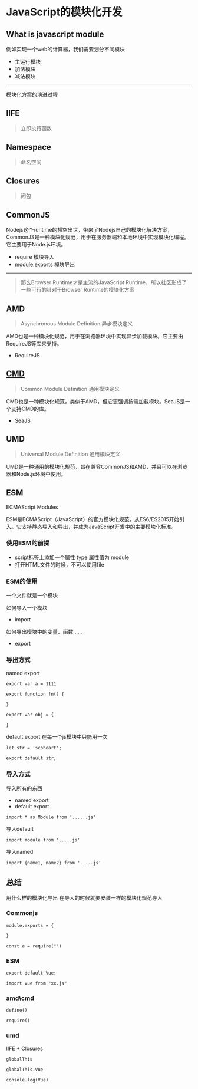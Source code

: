 # JavaScript的模块化开发

## What is javascript module
例如实现一个web的计算器，我们需要划分不同模块
- 主运行模块
- 加法模块
- 减法模块

<hr>

模块化方案的演进过程
## IIFE
> 立即执行函数
## Namespace
> 命名空间

## Closures
> 闭包

## CommonJS
Nodejs这个runtime的横空出世，带来了Nodejs自己的模块化解决方案，CommonJS是一种模块化规范，用于在服务器端和本地环境中实现模块化编程。它主要用于Node.js环境。
- require 模块导入
- module.exports 模块导出

<hr>

> 那么Browser Runtime才是主流的JavaScript Runtime，所以社区形成了一些可行的针对于Browser Runtime的模块化方案

## AMD
> Asynchronous Module Definition 异步模块定义

AMD也是一种模块化规范，用于在浏览器环境中实现异步加载模块。它主要由RequireJS等库来支持。
- RequireJS

## [CMD](https://github.com/cmdjs/specification/blob/master/draft/module.md)
> Common Module Definition 通用模块定义

CMD也是一种模块化规范，类似于AMD，但它更强调按需加载模块。SeaJS是一个支持CMD的库。
- SeaJS

## UMD
> Universal Module Definition 通用模块定义

UMD是一种通用的模块化规范，旨在兼容CommonJS和AMD，并且可以在浏览器和Node.js环境中使用。

## ESM
ECMAScript Modules

ESM是ECMAScript（JavaScript）的官方模块化规范，从ES6/ES2015开始引入。它支持静态导入和导出，并成为JavaScript开发中的主要模块化标准。

### 使用ESM的前提
- script标签上添加一个属性 type 属性值为 module
- 打开HTML文件的时候，不可以使用file

### ESM的使用
一个文件就是一个模块

如何导入一个模块
- import

如何导出模块中的变量、函数……
- export

### 导出方式
named export
```
export var a = 1111

export function fn() {

}

export var obj = {

}

```

default export
在每一个js模块中只能用一次
```
let str = 'scoheart';

export default str;
```

### 导入方式
导入所有的东西
- named export
- default export
```
import * as Module from '......js'
```

导入default
```
import module from '.....js'
```

导入named
```
import {name1, name2} from '.....js'
```


## 总结
用什么样的模块化导出 
在导入的时候就要安装一样的模块化规范导入

### Commonjs
```
module.exports = {

}
```

```
const a = require("")
```

### ESM
```
export default Vue;
```

```
import Vue from "xx.js"
```

### amd\\cmd
```
define()

require()
```
### umd
IIFE + Closures

```
globalThis

globalThis.Vue

console.log(Vue)
```